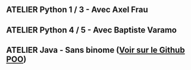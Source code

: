 ## ATELIER Python 1 / 3 - Avec Axel Frau
## ATELIER Python 4 / 5 - Avec Baptiste Varamo
## ATELIER Java - Sans binome ([Voir sur le Github POO](https://github.com/JF-GIAMMARI/Conception_POO/tree/main/Exercices))

